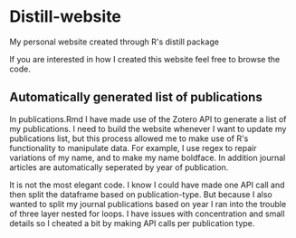 # Distill-website
My personal website created through R's distill package 

If you are interested in how I created this website feel free to browse the code.

## Automatically generated list of publications

In publications.Rmd I have made use of the Zotero API to generate a list of my publications. I need to build the website whenever I want to update my publications list, but this process allowed me to make use of R's functionality to manipulate data. For example, I use regex to repair variations of my name, and to make my name boldface. In addition journal articles are automatically seperated by year of publication.

It is not the most elegant code. I know I could have made one API call and then split the dataframe based on publication-type. But because I also wanted to split my journal publications based on year I ran into the trouble of three layer nested for loops. I have issues with concentration and small details so I cheated a bit by making API calls per publication type.
